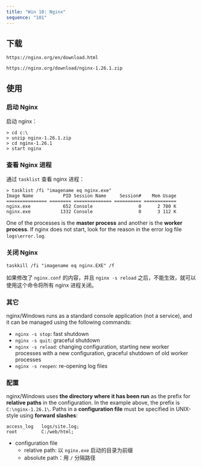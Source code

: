 ```yaml
---
title: "Win 10: Nginx"
sequence: "101"
---
```


## 下载

```text
https://nginx.org/en/download.html
```

```text
https://nginx.org/download/nginx-1.26.1.zip
```

## 使用

### 启动 Nginx

启动 nginx：

```text
> cd c:\
> unzip nginx-1.26.1.zip
> cd nginx-1.26.1
> start nginx
```

### 查看 Nginx 进程

通过 `tasklist` 查看 nginx 进程：

```text
> tasklist /fi "imagename eq nginx.exe"
Image Name           PID Session Name     Session#    Mem Usage
=============== ======== ============== ========== ============
nginx.exe            652 Console                 0      2 780 K
nginx.exe           1332 Console                 0      3 112 K
```

One of the processes is the **master process** and another is the **worker process**.
If nginx does not start, look for the reason in the error log file `logs\error.log`.

### 关闭 Nginx

```text
taskkill /fi "imagename eq nginx.EXE" /f
```

如果修改了 `nginx.conf` 的内容，并且 `nginx -s reload` 之后，不能生效，就可以使用这个命令将所有 nginx 进程关闭。

### 其它

nginx/Windows runs as a standard console application (not a service),
and it can be managed using the following commands:

- `nginx -s stop`: fast shutdown
- `nginx -s quit`: graceful shutdown
- `nginx -s reload`: changing configuration, starting new worker processes with a new configuration,
  graceful shutdown of old worker processes
- `nginx -s reopen`: re-opening log files

### 配置

nginx/Windows uses **the directory where it has been run** as the prefix for **relative paths** in the configuration.
In the example above, the prefix is `C:\nginx-1.26.1\`.
Paths in a **configuration file** must be specified in UNIX-style using **forward slashes**:

```text
access_log   logs/site.log;
root         C:/web/html;
```

- configuration file
    - relative path: 以 `nginx.exe` 启动的目录为前缀
    - absolute path：用 `/` 分隔路径






